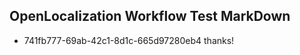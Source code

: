 ## OpenLocalization Workflow Test MarkDown
* 741fb777-69ab-42c1-8d1c-665d97280eb4 
thanks!<!--HONumber=Mar16_HO3-->
